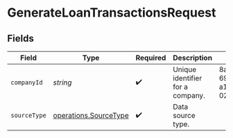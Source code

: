 # GenerateLoanTransactionsRequest


## Fields

| Field                                                          | Type                                                           | Required                                                       | Description                                                    | Example                                                        |
| -------------------------------------------------------------- | -------------------------------------------------------------- | -------------------------------------------------------------- | -------------------------------------------------------------- | -------------------------------------------------------------- |
| `companyId`                                                    | *string*                                                       | :heavy_check_mark:                                             | Unique identifier for a company.                               | 8a210b68-6988-11ed-a1eb-0242ac120002                           |
| `sourceType`                                                   | [operations.SourceType](../../models/operations/sourcetype.md) | :heavy_check_mark:                                             | Data source type.                                              |                                                                |